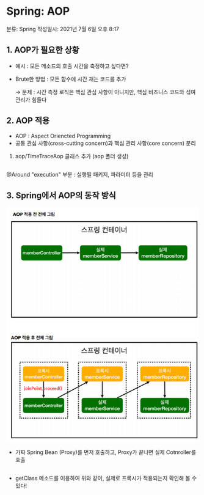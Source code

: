 # Spring: AOP

분류: Spring
작성일시: 2021년 7월 6일 오후 8:17

## 1. AOP가 필요한 상황

- 예시 : 모든 메소드의 호출 시간을 측정하고 싶다면?
- Brute한 방법 : 모든 함수에 시간 재는 코드를 추가

    → 문제 : 시간 측정 로직은 핵심 관심 사항이 아니지만, 핵심 비즈니스 코드와 섞여 관리가 힘들다

## 2. AOP 적용

- AOP : Aspect Oriencted Programming
- 공통 관심 사항(cross-cutting concern)과 핵심 관리 사항(core concern) 분리

 1. aop/TimeTraceAop 클래스 추가 (aop 폴더 생성)

```java
```

@Around "execution" 부분 : 실행될 패키지, 파라미터 등을 관리

## 3. Spring에서 AOP의 동작 방식

![Spring%20AOP%203d2afff0542a4cdf8bcd81a8c1cdb1fa/Untitled.png](https://github.com/LemonDouble/TIL/blob/main/spring/img/Untitled%204.png)

- 가짜 Spring Bean (Proxy)를 먼저 호출하고, Proxy가 끝나면 실제 Cotnroller를 호출

```java
```

- getClass 메소드를 이용하여 위와 같이, 실제로 프록시가 적용되는지 확인해 볼 수 있다!
